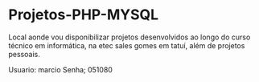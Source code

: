 # Projetos-PHP-MYSQL
Local aonde vou disponibilizar projetos desenvolvidos ao longo do curso técnico em informática, na etec sales gomes em tatuí, além de projetos pessoais.

Usuario: marcio
Senha; 051080
